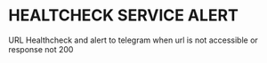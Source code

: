 # HEALTCHECK SERVICE ALERT


URL Healthcheck and alert to telegram when url is not accessible or response not 200
